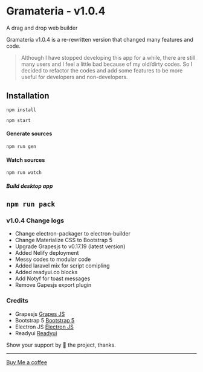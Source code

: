 # Gramateria - v1.0.4 
A drag and drop web builder  


Gramateria v1.0.4 is a re-rewritten version that changed many features and code.

> Although I have stopped developing this app for a while, there are still many users and I feel a little bad because of my old/dirty codes. So I decided to refactor the codes and add some features to be more useful for developers and non-developers.


## Installation 

```npm install```

```npm start```

#### Generate sources
```npm run gen```

#### Watch sources
```npm run watch```


##### Build desktop app
```npm run pack```
----

### v1.0.4 Change logs

- Change electron-packager to electron-builder
- Change Materialize CSS to Bootstrap 5
- Upgrade Grapesjs to v0.17.19 (latest version)
- Added Nelify deployment
- Messy codes to modular code
- Added laravel mix for script comipling 
- Added readyui.co blocks
- Add Notyf for toast messages
- Remove Gapesjs export plugin 


### Credits
- Grapesjs [Grapes JS](https://www.grapesjs.com/ "Grapes Js")
- Bootstrap 5 [Bootstrap 5](https://www.getbootstrap.com/ "Bootstrap 5")
- Electron JS [Electron JS](https//www.electronjs.org/ "Electron Js")
- Readyui [Readyui](https://readyui.co/ "Readyui")

Show your support by 🌟 the project, thanks.

----

[Buy Me a coffee](https://www.buymeacoffee.com/ronaldaug)
